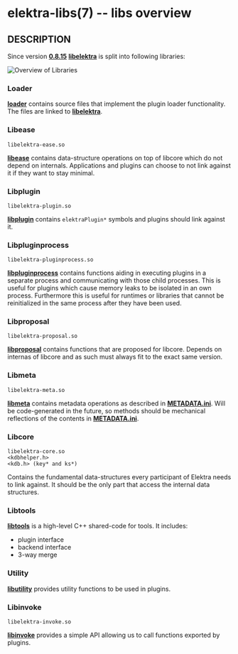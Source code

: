 elektra-libs(7) -- libs overview
================================

## DESCRIPTION

Since version **[0.8.15](/doc/decisions/library_split.md)** **[libelektra](elektra/)**
is split into following libraries:

![Overview of Libraries](/doc/images/overview_libs.png)

### Loader

**[loader](loader/)** contains source files that implement the plugin
loader functionality. The files are linked to **[libelektra](elektra/)**.

### Libease

    libelektra-ease.so

**[libease](ease/)** contains data-structure operations on top of libcore which do not depend on internals.
Applications and plugins can choose to not link against it if they want to stay minimal.

### Libplugin

    libelektra-plugin.so

**[libplugin](plugin/)** contains `elektraPlugin*` symbols and plugins should link against it.

### Libpluginprocess

    libelektra-pluginprocess.so

**[libpluginprocess](pluginprocess/)** contains functions aiding in executing plugins in a separate
process and communicating with those child processes. This is useful for plugins which cause memory
leaks to be isolated in an own process. Furthermore this is useful for runtimes or libraries that
cannot be reinitialized in the same process after they have been used.

### Libproposal

    libelektra-proposal.so

**[libproposal](proposal/)** contains functions that are proposed for libcore. Depends on internas of libcore and as
such must always fit to the exact same version.

### Libmeta

    libelektra-meta.so

**[libmeta](meta/meta.c)** contains metadata operations as described in **[METADATA.ini](/doc/METADATA.ini)**.
Will be code-generated in the future, so methods should be mechanical reflections
of the contents in **[METADATA.ini](/doc/METADATA.ini)**.

### Libcore

    libelektra-core.so
    <kdbhelper.h>
    <kdb.h> (key* and ks*)

Contains the fundamental data-structures every participant of Elektra needs
to link against. It should be the only part that access the internal
data structures.

### Libtools

**[libtools](tools/)** is a high-level C++ shared-code for tools. It includes:

- plugin interface
- backend interface
- 3-way merge

### Utility

**[libutility](utility/)** provides utility functions to be used in plugins.

### Libinvoke

    libelektra-invoke.so

**[libinvoke](invoke/)** provides a simple API allowing us to call functions exported by plugins.
